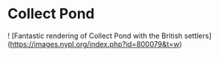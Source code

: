 # Collect Pond


! [Fantastic rendering of Collect Pond with the British settlers] (https://images.nypl.org/index.php?id=800079&t=w)

